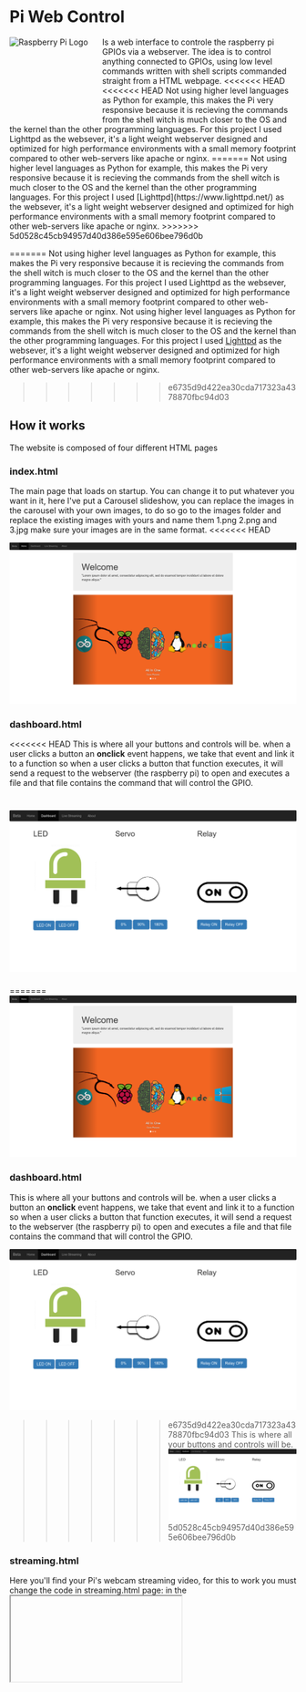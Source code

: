 # Pi Web Control
<img src="https://www.raspberrypi.org/wp-content/uploads/2012/03/raspberry-pi-logo.png" alt="Raspberry Pi Logo" align="left" style="margin-right: 25px" height=150>
Is a web interface to controle the raspberry pi GPIOs via a webserver.
The idea is to control anything connected to GPIOs, using low level commands written with shell scripts commanded straight from a HTML webpage. 
<<<<<<< HEAD
<<<<<<< HEAD
Not using higher level languages as Python for example, this makes the Pi very responsive because it is recieving the commands from the shell witch is much closer to the OS and the kernel than the other programming languages. For this project I used Lighttpd as the websever, it's a light weight webserver designed and optimized for high performance environments with a small memory footprint compared to other web-servers like apache or nginx.
=======
Not using higher level languages as Python for example, this makes the Pi very responsive because it is recieving the commands from the shell witch is much closer to the OS and the kernel than the other programming languages. For this project I used
[Lighttpd](https://www.lighttpd.net/) as the websever, it's a light weight webserver designed and optimized for high performance environments with a small memory footprint compared to other web-servers like apache or nginx.
>>>>>>> 5d0528c45cb94957d40d386e595e606bee796d0b

=======
Not using higher level languages as Python for example, this makes the Pi very responsive because it is recieving the commands from the shell witch is much closer to the OS and the kernel than the other programming languages. For this project I used Lighttpd as the websever, it's a light weight webserver designed and optimized for high performance environments with a small memory footprint compared to other web-servers like apache or nginx. Not using higher level languages as Python for example, this makes the Pi very responsive because it is recieving the commands from the shell witch is much closer to the OS and the kernel than the other programming languages. For this project I used
[Lighttpd](https://www.lighttpd.net/) as the websever, it's a light weight webserver designed and optimized for high performance environments with a small memory footprint compared to other web-servers like apache or nginx.
>>>>>>> e6735d9d422ea30cda717323a4378870fbc94d03
## How it works
The website is composed of four different HTML pages
### index.html
The main page that loads on startup. You can change it to put whatever you want in it, here I've put a Carousel slideshow, you can replace the images in the carousel with your own images, to do so go to the images folder and replace the existing images with yours and name them 1.png 2.png and 3.jpg make sure your images are in the same format.
<<<<<<< HEAD

![Image of home](screenshots/home.png)
### dashboard.html
<<<<<<< HEAD
This is where all your buttons and controls will be. when a user clicks a button an **onclick** event happens, we take that event and link it to a function so when a user clicks a button that function executes, it will send a request to the webserver (the raspberry pi) to open and executes a file and that file contains the command that will control the GPIO.

![Image of Yaktocat](screenshots/dashboard.png)
=======
=======
![Image of home](screenshots/home.png)
### dashboard.html
This is where all your buttons and controls will be. when a user clicks a button an **onclick** event happens, we take that event and link it to a function so when a user clicks a button that function executes, it will send a request to the webserver (the raspberry pi) to open and executes a file and that file contains the command that will control the GPIO.

![Image of Yaktocat](screenshots/dashboard.png)
>>>>>>> e6735d9d422ea30cda717323a4378870fbc94d03
This is where all your buttons and controls will be.
![Image of dashboard](screenshots/dashboard.png)
>>>>>>> 5d0528c45cb94957d40d386e595e606bee796d0b
### streaming.html
Here you'll find your Pi's webcam streaming video, for this to work you must change the code in streaming.html page: in the **<iframe>** tag go to the src attribute and change <Your Pi's IP Here> with your Pi's IP.

![Image of streaming](screenshots/streaming.png)
### about.html
Here you can put information about your project and its version.
<<<<<<< HEAD
<<<<<<< HEAD
=======
>>>>>>> e6735d9d422ea30cda717323a4378870fbc94d03
![Image of Yaktocat](screenshots/about.png)
##Known issues
When reloading the page the images come back to their initial state 
and doesn't sync.
For the moment I can't use gpio shell commands to read an input on the gpio then serve it on the webpage. So this Method is only for controlling outputs. For reading inputs you might want to use flask or node js. The only input here is the webcam video streaming.
<<<<<<< HEAD
=======
=======
>>>>>>> e6735d9d422ea30cda717323a4378870fbc94d03
![Image of about](screenshots/about.png)
>>>>>>> 5d0528c45cb94957d40d386e595e606bee796d0b
## License
This project is licensed under the terms of the MIT license.
